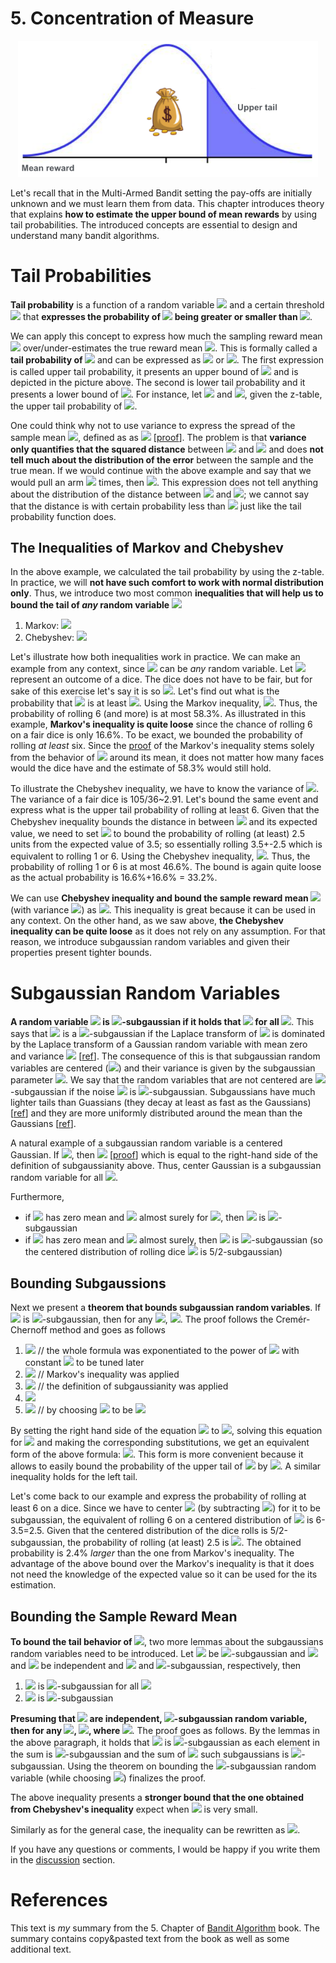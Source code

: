# 5. Concentration of Measure
<center>
<img width="480" src="./assets/5_normal_distribution.png">
</center>

Let's recall that in the Multi-Armed Bandit setting the pay-offs are initially unknown and we must learn them from data. This chapter introduces theory that explains **how to estimate the upper bound of mean rewards** by using tail probabilities. The introduced concepts are essential to design and understand many bandit algorithms. 
 
# Tail Probabilities
 **Tail probability** is a function of a random variable <img src="https://render.githubusercontent.com/render/math?math=X"> and a certain threshold <img src="https://render.githubusercontent.com/render/math?math=\epsilon > 0"> that **expresses the probability of <img src="https://render.githubusercontent.com/render/math?math=X"> being greater or smaller than <img src="https://render.githubusercontent.com/render/math?math=\epsilon">**.  
 
 We can apply this concept to express how much the sampling reward mean <img src="https://render.githubusercontent.com/render/math?math=\hat{\mu}"> over/under-estimates the true reward mean <img src="https://render.githubusercontent.com/render/math?math=\mu">. This is formally called a **tail probability of <img src="https://render.githubusercontent.com/render/math?math=\hat{\mu} - \mu">** and can be expressed as <img src="https://render.githubusercontent.com/render/math?math=\mathbb{P}(\hat{\mu} \geq \mu \%2B \epsilon)"> or <img src="https://render.githubusercontent.com/render/math?math=\mathbb{P}(\hat{\mu} \leq \mu - \epsilon)">. The first expression is called upper tail probability, it presents an upper bound of <img src="https://render.githubusercontent.com/render/math?math=\hat{\mu}"> and is depicted in the picture above. The second is lower tail probability and it presents a lower bound of <img src="https://render.githubusercontent.com/render/math?math=\hat{\mu}">. For instance, let <img src="https://render.githubusercontent.com/render/math?math=X ~ \N(\mu,\sigma)"> and <img src="https://render.githubusercontent.com/render/math?math=\epsilon = 2\sigma">, given the z-table, the upper tail probability of <img src="https://render.githubusercontent.com/render/math?math=\mathbb{P}(\hat{\mu} \geq \mu %2B 2\sigma)=2.3\%25">. 
 
One could think why not to use variance to express the spread of the sample mean <img src="https://render.githubusercontent.com/render/math?math=\hat{\mu}">, defined as as <img src="https://render.githubusercontent.com/render/math?math=\mathbb{V}[\hat{\mu}] = \mathbb{E}[(\hat{\mu} - \mu)^2] =\dfrac{\sigma^2}{n}"> [[proof](https://youtu.be/7mYDHbrLEQo)]. The problem is that **variance only quantifies that the squared distance** between <img src="https://render.githubusercontent.com/render/math?math=\hat{\mu}"> and <img src="https://render.githubusercontent.com/render/math?math=\mu"> and does **not tell much about the distribution of the error** between the sample and the true mean. If we would continue with the above example and say that we would pull an arm <img src="https://render.githubusercontent.com/render/math?math=n=100"> times, then <img src="https://render.githubusercontent.com/render/math?math=\mathbb{V}[\hat{\mu}] = \dfrac{\sigma^2}{100}">. This expression does not tell anything about the distribution of the distance between <img src="https://render.githubusercontent.com/render/math?math=\hat{\mu}"> and <img src="https://render.githubusercontent.com/render/math?math=\mu">; we cannot say that the distance is with certain probability less than <img src="https://render.githubusercontent.com/render/math?math=\epsilon"> just like the tail probability function does.
 

## The Inequalities of Markov and Chebyshev
In the above example, we calculated the tail probability by using the z-table. In practice, we will **not have such comfort to work with normal distribution only**. Thus, we introduce two most common **inequalities that will help us to bound the tail of *any* random variable <img src="https://render.githubusercontent.com/render/math?math=X">**
1. Markov: <img src="https://render.githubusercontent.com/render/math?math=\mathbb{P}(X \geq \epsilon) \leq \dfrac{\mathbb{E}[X]}{\epsilon}">     
1. Chebyshev: <img src="https://render.githubusercontent.com/render/math?math=\mathbb{P}(|X - \mathbb{E}[X]| \geq \epsilon) \leq \dfrac{\mathbb{V}[X]}{\epsilon^2}">

Let's illustrate how both inequalities work in practice. We can make an example from any context, since <img src="https://render.githubusercontent.com/render/math?math=X"> can be *any* random variable. Let <img src="https://render.githubusercontent.com/render/math?math=X"> represent an outcome of a dice. The dice does not have to be fair, but for sake of this exercise let's say it is so <img src="https://render.githubusercontent.com/render/math?math=\mathbb{E}[X]=3.5">. Let's find out what is the probability that <img src="https://render.githubusercontent.com/render/math?math=X"> is at least <img src="https://render.githubusercontent.com/render/math?math=\epsilon=6">. Using the Markov inequality, <img src="https://render.githubusercontent.com/render/math?math=\mathbb{P}(X \geq 6) \leq \dfrac{3.5}{6} = 58.3\%25">. Thus, the probability of rolling 6 (and more) is at most 58.3%. As illustrated in this example, **Markov's inequality is quite loose** since the chance of rolling 6 on a fair dice is only 16.6%. To be exact, we bounded the probability of rolling *at least* six. Since the [proof](https://www.quora.com/What-is-an-intuitive-explanation-of-Markovs-inequality) of the Markov's inequality stems solely from the behavior of <img src="https://render.githubusercontent.com/render/math?math=X"> around its mean, it does not matter how many faces would the dice have and the estimate of 58.3% would still hold.  
 
To illustrate the Chebyshev inequality, we have to know the variance of <img src="https://render.githubusercontent.com/render/math?math=X">. The variance of a fair dice is 105/36~2.91. Let's bound the same event and express what is the upper tail probability of rolling at least 6. Given that the Chebyshev inequality bounds the distance in between <img src="https://render.githubusercontent.com/render/math?math=X"> and its expected value, we need to set <img src="https://render.githubusercontent.com/render/math?math=\epsilon=6-3.5=2.5"> to bound the probability of rolling (at least) 2.5 units from the expected value of 3.5; so essentially rolling 3.5+-2.5 which is equivalent to rolling 1 or 6. Using the Chebyshev inequality, <img src="https://render.githubusercontent.com/render/math?math=\mathbb{P}(|X - 3.5| \geq 2.5) \leq \dfrac{2.91}{2.5^2} = 46.6\%25">. Thus, the probability of rolling 1 or 6 is at most 46.6%. The bound is again quite loose as the actual probability is 16.6%+16.6% = 33.2%.

 
We can use **Chebyshev inequality and bound the sample reward mean <img src="https://render.githubusercontent.com/render/math?math=\hat{\mu}">** (with variance <img src="https://render.githubusercontent.com/render/math?math=\mathbb{V}[\hat{\mu}] =\dfrac{\sigma^2}{n}">) as <img src="https://render.githubusercontent.com/render/math?math=\mathbb{P}(|\hat{\mu} - \mu| \geq \epsilon) \leq \dfrac{\sigma^2}{n\epsilon^2}">. This inequality is great because it can be used in any context. On the other hand, as we saw above, **the Chebyshev inequality can be quite loose** as it does not rely on any assumption. For that reason, we introduce subgaussian random variables and given their properties present tighter bounds.  


# Subgaussian Random Variables
 **A random variable <img src="https://render.githubusercontent.com/render/math?math=X"> is <img src="https://render.githubusercontent.com/render/math?math=\sigma">-subgaussian if it holds that <img src="https://render.githubusercontent.com/render/math?math=\mathbb{E}[e^{\lambda X}] \leq e^{\lambda^2 \sigma^2 / 2}"> for all <img src="https://render.githubusercontent.com/render/math?math=\lambda \in \mathbb{R}">**. This says that <img src="https://render.githubusercontent.com/render/math?math=X"> is a <img src="https://render.githubusercontent.com/render/math?math=\sigma">-subgaussian if the Laplace transform of <img src="https://render.githubusercontent.com/render/math?math=X"> is dominated by the Laplace transform of a Gaussian random variable with mean zero and variance <img src="https://render.githubusercontent.com/render/math?math=\sigma^2"> [[ref](http://www.stat.cmu.edu/~arinaldo/36788/subgaussians.pdf)]. The consequence of this is that subgaussian random variables are centered (<img src="https://render.githubusercontent.com/render/math?math=\mathbb{E}[X]=0">) and their variance is given by the subgaussian parameter <img src="https://render.githubusercontent.com/render/math?math=\sigma">. We say that the random variables that are not centered are <img src="https://render.githubusercontent.com/render/math?math=\sigma">-subgaussian if the noise <img src="https://render.githubusercontent.com/render/math?math=X-\mathbb{E}[X]"> is <img src="https://render.githubusercontent.com/render/math?math=\sigma">-subgaussian. Subgaussians have much lighter tails than Guassians (they decay at least as fast as the Gaussians) [[ref](https://statisfaction.wordpress.com/2017/05/02/sub-gaussian-property-for-the-beta-distribution-part-1/)] and they are more uniformly distributed around the mean than the Gaussians [[ref](https://www.researchgate.net/figure/Examples-of-Gaussian-supergaussian-and-subgaussian-distributions-All-distributions_fig3_228661138)]. 

A natural example of a subgaussian random variable is a centered Gaussian. If <img src="https://render.githubusercontent.com/render/math?math=N(0, \sigma^2)">, then <img src="https://render.githubusercontent.com/render/math?math=\mathbb{E}[e^{\lambda X}] = e^{\sigma^2 \lambda^2 / 2}"> [[proof](https://ocw.mit.edu/courses/mathematics/18-s997-high-dimensional-statistics-spring-2015/lecture-notes/MIT18_S997S15_Chapter1.pdf)] which is equal to the right-hand side of the definition of subgaussianity above. Thus, center Gaussian is a subgaussian random variable for all <img src="https://render.githubusercontent.com/render/math?math=\sigma">. 


Furthermore, 
 * if <img src="https://render.githubusercontent.com/render/math?math=X"> has zero mean and <img src="https://render.githubusercontent.com/render/math?math=|X| \leq B"> almost surely for <img src="https://render.githubusercontent.com/render/math?math=B \geq 0">, then <img src="https://render.githubusercontent.com/render/math?math=X"> is <img src="https://render.githubusercontent.com/render/math?math=B">-subgaussian 
 * if <img src="https://render.githubusercontent.com/render/math?math=X"> has zero mean and <img src="https://render.githubusercontent.com/render/math?math=X \in [a,b]"> almost surely, then <img src="https://render.githubusercontent.com/render/math?math=X"> is <img src="https://render.githubusercontent.com/render/math?math=(b-a)/2">-subgaussian (so the centered distribution of rolling dice <img src="https://render.githubusercontent.com/render/math?math=X-E[X]"> is 5/2-subgaussian) 
 
 
## Bounding Subgaussions
Next we present a **theorem that bounds subgaussian random variables**. If <img src="https://render.githubusercontent.com/render/math?math=x"> is <img src="https://render.githubusercontent.com/render/math?math=\sigma">-subgaussian, then for any <img src="https://render.githubusercontent.com/render/math?math=\epsilon \geq 0">, <img src="https://render.githubusercontent.com/render/math?math=\mathbb{P}(X \geq \epsilon) \leq \exp(-\frac{\epsilon ^ 2}{2\sigma^2})">. The proof  follows the Cremér-Chernoff method and goes as follows
1. <img src="https://render.githubusercontent.com/render/math?math=\mathbb{P}(X \geq \epsilon) = \mathbb{P}(\exp(\lambda X) \geq \exp(\lambda \epsilon))"> // the whole formula was exponentiated to the power of <img src="https://render.githubusercontent.com/render/math?math=\exp(\lambda)"> with constant <img src="https://render.githubusercontent.com/render/math?math=\lambda > 0"> to be tuned later
1. <img src="https://render.githubusercontent.com/render/math?math=\leq \mathbb{E}[\exp(\lambda X)] \exp(-\lambda \epsilon)"> // Markov's inequality was applied
1. <img src="https://render.githubusercontent.com/render/math?math=\leq \exp(\frac{\lambda^2 \sigma^2}{2}) \exp(-\lambda\epsilon)"> // the definition of subgaussianity was applied
1. <img src="https://render.githubusercontent.com/render/math?math=\= \exp(\frac{\lambda^2 \sigma^2}{2}-\lambda\epsilon)">
1. <img src="https://render.githubusercontent.com/render/math?math=\= \exp(-\frac{\epsilon^2}{2 \sigma^2})"> // by choosing <img src="https://render.githubusercontent.com/render/math?math=\lambda"> to be <img src="https://render.githubusercontent.com/render/math?math=\frac{\epsilon}{\sigma^2}">

By setting the right hand side of the equation <img src="https://render.githubusercontent.com/render/math?math=\exp(-\frac{\epsilon^2}{2\sigma^2})"> to <img src="https://render.githubusercontent.com/render/math?math=\delta">, solving this equation for <img src="https://render.githubusercontent.com/render/math?math=\epsilon"> and making the corresponding substitutions, we get an equivalent form of the above formula: <img src="https://render.githubusercontent.com/render/math?math=\mathbb{P}(X \geq \sqrt{2\sigma^2\log(1/\delta)}) \leq \delta">. This form is more convenient because it allows to easily bound the probability of the upper tail of <img src="https://render.githubusercontent.com/render/math?math=X"> by <img src="https://render.githubusercontent.com/render/math?math=\delta">. A similar inequality holds for the left tail.


Let's come back to our example and express the probability of rolling at least 6 on a dice. Since we have to center <img src="https://render.githubusercontent.com/render/math?math=X"> (by subtracting <img src="https://render.githubusercontent.com/render/math?math=E[X]">) for it to be subgaussian, the equivalent of rolling 6 on a centered distribution of  <img src="https://render.githubusercontent.com/render/math?math=X"> is 6-3.5=2.5. Given that the centered distribution of the dice rolls is 5/2-subgaussian, the probability of rolling (at least) 2.5 is <img src="https://render.githubusercontent.com/render/math?math=\mathbb{P}(X \geq 2.5) \leq \exp(-\frac{2.5 ^ 2}{2*(5/2)^2}) = 60.7\%25">. The obtained probability is 2.4% *larger* than the one from Markov's inequality. The advantage of the above bound over the Markov's inequality is that it does not need the knowledge of the expected value so it can be used for the its estimation.  
 
## Bounding the Sample Reward Mean
**To bound the tail behavior of <img src="https://render.githubusercontent.com/render/math?math=\hat{\mu} - \mu">**, two more lemmas about the subgaussians random variables need to be introduced. Let <img src="https://render.githubusercontent.com/render/math?math=X"> be <img src="https://render.githubusercontent.com/render/math?math=\sigma">-subgaussian and <img src="https://render.githubusercontent.com/render/math?math=X_1"> and <img src="https://render.githubusercontent.com/render/math?math=X_2"> be independent and <img src="https://render.githubusercontent.com/render/math?math=\sigma_1"> and <img src="https://render.githubusercontent.com/render/math?math=\sigma_2">-subgaussian, respectively, then
1. <img src="https://render.githubusercontent.com/render/math?math=cX"> is <img src="https://render.githubusercontent.com/render/math?math=|c|\sigma">-subgaussian for all <img src="https://render.githubusercontent.com/render/math?math=c \in \mathbb{R}"> 
1. <img src="https://render.githubusercontent.com/render/math?math=X_1 \%2B X_2"> is <img src="https://render.githubusercontent.com/render/math?math=\sqrt{\sigma_1^2 \%2B \sigma_2^2}">-subgaussian 

 
**Presuming that <img src="https://render.githubusercontent.com/render/math?math=X_i - \mu"> are independent, <img src="https://render.githubusercontent.com/render/math?math=\sigma">-subgaussian random variable, then for any <img src="https://render.githubusercontent.com/render/math?math=\epsilon \geq 0">, <img src="https://render.githubusercontent.com/render/math?math=\mathbb{P}(\hat{\mu} - \mu \geq \epsilon) \leq \exp(-\frac{n\epsilon^2}{2\sigma^2})">, where <img src="https://render.githubusercontent.com/render/math?math=\hat{\mu} = \frac{1}{n}\sum_{t=1}^{n} X_t">**. The proof goes as follows. By the lemmas in the above paragraph, it holds that <img src="https://render.githubusercontent.com/render/math?math=\hat{\mu} - \mu = \sum_{t=1}^{n} (X_i - \mu)/n"> is <img src="https://render.githubusercontent.com/render/math?math=\sigma/\sqrt{n}">-subgaussian as each element in the sum is <img src="https://render.githubusercontent.com/render/math?math=\sigma/n">-subgaussian and the sum of <img src="https://render.githubusercontent.com/render/math?math=n"> such subgaussians is <img src="https://render.githubusercontent.com/render/math?math=\sqrt{n \frac{\sigma^2}{n^2}} = \sigma/\sqrt{n}">-subgaussian. Using the theorem on bounding the <img src="https://render.githubusercontent.com/render/math?math=\sigma/\sqrt{n}">-subgaussian random variable (while choosing <img src="https://render.githubusercontent.com/render/math?math=\lambda=\frac{\epsilon n}{\sigma^2}">) finalizes the proof. 
 

The above inequality presents a **stronger bound that the one obtained from Chebyshev's inequality** expect when <img src="https://render.githubusercontent.com/render/math?math=\epsilon"> is very small.

Similarly as for the general case, the inequality can be rewritten as <img src="https://render.githubusercontent.com/render/math?math=\mathbb{P}(\hat{\mu} \geq \mu \%2B \sqrt{\frac{2\sigma^2\log(1/\delta)}{n}}) \leq \delta">.


If you have any questions or comments, I would be happy if you write them in the [discussion](https://github.com/azikoss/bandit_summaries/discussions/categories/5-concentration-of-measure) section. 

# References
This text is *my* summary from the 5. Chapter of [Bandit Algorithm](https://tor-lattimore.com/downloads/book/book.pdf) book. The summary contains copy&pasted text from the book as well as some additional text. 
